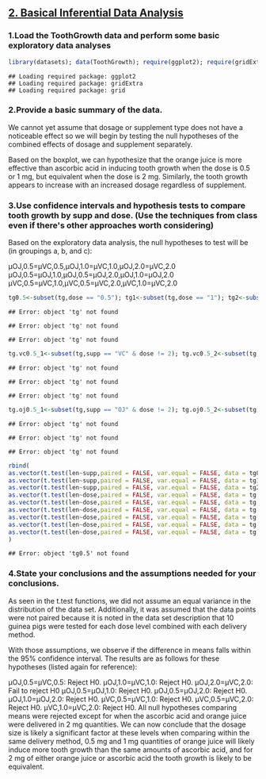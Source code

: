 <h2><u> 2. Basical Inferential Data Analysis</u></h2>



<h3>1.Load the ToothGrowth data and perform some basic exploratory data analyses</h3>

```r
library(datasets); data(ToothGrowth); require(ggplot2); require(gridExtra)
```

```
## Loading required package: ggplot2
## Loading required package: gridExtra
## Loading required package: grid
```
<h3>2.Provide a basic summary of the data.</h3>
<p>We cannot yet assume that dosage or supplement type does not have a noticeable effect so we will begin by testing the null hypotheses of the combined effects of dosage and supplement separately.

Based on the boxplot, we can hypothesize that the orange juice is more effective than ascorbic acid in inducing tooth growth when the dose is 0.5 or 1 mg, but equivalent when the dose is 2 mg. Similarly, the tooth growth appears to increase with an increased dosage regardless of supplement. </p>

<h3>3.Use confidence intervals and hypothesis tests to compare tooth growth by supp and dose. (Use the techniques from class even if there's other approaches worth considering)</h3>
<p>Based on the exploratory data analysis, the null hypotheses to test will be (in groupings a, b, and c):

μOJ,0.5=μVC,0.5,μOJ,1.0=μVC,1.0,μOJ,2.0=μVC,2.0
μOJ,0.5=μOJ,1.0,μOJ,0.5=μOJ,2.0,μOJ,1.0=μOJ,2.0
μVC,0.5=μVC,1.0,μVC,0.5=μVC,2.0,μVC,1.0=μVC,2.0
</p>

```r
tg0.5<-subset(tg,dose == "0.5"); tg1<-subset(tg,dose == "1"); tg2<-subset(tg,dose == "2") #Group (a)
```

```
## Error: object 'tg' not found
```

```
## Error: object 'tg' not found
```

```
## Error: object 'tg' not found
```

```r
tg.vc0.5_1<-subset(tg,supp == "VC" & dose != 2); tg.vc0.5_2<-subset(tg,supp == "VC" & dose != 1); tg.vc1_2<-subset(tg,supp == "VC" & dose != 0.5) # Group (b)
```

```
## Error: object 'tg' not found
```

```
## Error: object 'tg' not found
```

```
## Error: object 'tg' not found
```

```r
tg.oj0.5_1<-subset(tg,supp == "OJ" & dose != 2); tg.oj0.5_2<-subset(tg,supp == "OJ" & dose != 1); tg.oj1_2<-subset(tg,supp == "OJ" & dose != 0.5) # Group (c)
```

```
## Error: object 'tg' not found
```

```
## Error: object 'tg' not found
```

```
## Error: object 'tg' not found
```


```r
rbind(
as.vector(t.test(len~supp,paired = FALSE, var.equal = FALSE, data = tg0.5)$conf.int),
as.vector(t.test(len~supp,paired = FALSE, var.equal = FALSE, data = tg1)$conf.int),
as.vector(t.test(len~supp,paired = FALSE, var.equal = FALSE, data = tg2)$conf.int),
as.vector(t.test(len~dose,paired = FALSE, var.equal = FALSE, data = tg.vc0.5_1)$conf.int),
as.vector(t.test(len~dose,paired = FALSE, var.equal = FALSE, data = tg.vc0.5_2)$conf.int),
as.vector(t.test(len~dose,paired = FALSE, var.equal = FALSE, data = tg.vc1_2)$conf.int),
as.vector(t.test(len~dose,paired = FALSE, var.equal = FALSE, data = tg.oj0.5_1)$conf.int),
as.vector(t.test(len~dose,paired = FALSE, var.equal = FALSE, data = tg.oj0.5_2)$conf.int),
as.vector(t.test(len~dose,paired = FALSE, var.equal = FALSE, data = tg.oj1_2)$conf.int)
)
```

```
## Error: object 'tg0.5' not found
```
<h3>4.State your conclusions and the assumptions needed for your conclusions.</h3>
<p>As seen in the t.test functions, we did not assume an equal variance in the distribution of the data set. Additionally, it was assumed that the data points were not paired because it is noted in the data set description that 10 guinea pigs were tested for each dose level combined with each delivery method.

With those assumptions, we observe if the difference in means falls within the 95% confidence interval. The results are as follows for these hypotheses (listed again for reference):

μOJ,0.5=μVC,0.5: Reject H0. μOJ,1.0=μVC,1.0: Reject H0. μOJ,2.0=μVC,2.0: Fail to reject H0
μOJ,0.5=μOJ,1.0: Reject H0. μOJ,0.5=μOJ,2.0: Reject H0. μOJ,1.0=μOJ,2.0: Reject H0.
μVC,0.5=μVC,1.0: Reject H0. μVC,0.5=μVC,2.0: Reject H0. μVC,1.0=μVC,2.0: Reject H0.
All null hypotheses comparing means were rejected except for when the ascorbic acid and orange juice were delivered in 2 mg quantities. We can now conclude that the dosage size is likely a significant factor at these levels when comparing within the same delivery method, 0.5 mg and 1 mg quantities of orange juice will likely induce more tooth growth than the same amounts of ascorbic acid, and for 2 mg of either orange juice or ascorbic acid the tooth growth is likely to be equivalent.</p>
